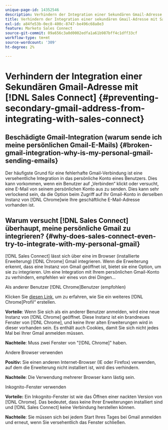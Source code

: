 ```yaml
---
unique-page-id: 14352546
description: Verhindern der Integration einer Sekundären Gmail-Adresse mit Sales Connect - Marketo-Dokumente - Produktdokumentation
title: Verhindern der Integration einer sekundären Gmail-Adresse mit Sales Connect
exl-id: a84fe53b-0ec8-400c-8747-be496c68a8e3
feature: Marketo Sales Connect
source-git-commit: 09a656c3a0d0002edfa1a61b987bff4c1dff33cf
workflow-type: tm+mt
source-wordcount: '309'
ht-degree: 2%

---
```


# Verhindern der Integration einer Sekundären Gmail-Adresse mit [!DNL Sales Connect] {#preventing-secondary-gmail-address-from-integrating-with-sales-connect}

## Beschädigte Gmail-Integration (warum sende ich meine persönlichen Gmail-E-Mails) {#broken-gmail-integration-why-is-my-personal-gmail-sending-emails}

Der häufigste Grund für eine fehlerhafte Gmail-Verbindung ist eine versehentliche Integration in das persönliche Konto eines Benutzers. Dies kann vorkommen, wenn ein Benutzer auf „Verbinden“ klickt oder versucht, eine E-Mail von seinem persönlichen Konto aus zu senden. Dies kann sehr verlockend sein, da die Option beim Zugriff auf Ihr Gmail-Konto in derselben Instanz von [!DNL Chrome]wie Ihre geschäftliche E-Mail-Adresse vorhanden ist.

## Warum versucht [!DNL Sales Connect] überhaupt, meine persönliche Gmail zu integrieren? {#why-does-sales-connect-even-try-to-integrate-with-my-personal-gmail}

[!DNL Sales Connect] lässt sich über eine im Browser (installierte Erweiterung) [!DNL Chrome] Gmail integrieren. Wenn die Erweiterung erkennt, dass eine Instanz von Gmail geöffnet ist, bietet sie eine Option, um sie zu integrieren. Um eine Integration mit Ihrem persönlichen Gmail-Konto zu verhindern, empfehlen wir eines von drei Dingen…

Als anderer Benutzer [!DNL Chrome]Benutzer (empfohlen)

Klicken Sie [diesen Link](https://support.google.com/chrome/answer/2364824?hl=en), um zu erfahren, wie Sie ein weiteres [!DNL Chrome]Profil“ erstellen.

**Vorteile**: Wenn Sie sich als ein anderer Benutzer anmelden, wird eine neue Instanz von [!DNL Chrome] geöffnet. Diese Instanz ist ein brandneues Fenster von [!DNL Chrome], und keine Ihrer alten Erweiterungen wird in dieser vorhanden sein. Es enthält auch Cookies, damit Sie sich nicht jedes Mal bei Ihrer Gmail anmelden müssen.

**Nachteile**: Muss zwei Fenster von &quot;[!DNL Chrome]&quot; haben.

Andere Browser verwenden

**Positiv:** Sie einen anderen Internet-Browser (IE oder Firefox) verwenden, auf dem die Erweiterung nicht installiert ist, wird dies verhindern.

**Nachteile**: Die Verwendung mehrerer Browser kann lästig sein.

Inkognito-Fenster verwenden

**Vorteile:** Ein Inkognito-Fenster ist wie das Öffnen einer nackten Version von [!DNL Chrome]. Das bedeutet, dass keine Ihrer Erweiterungen installiert sind und [!DNL Sales Connect] keine Verbindung herstellen können.

**Nachteile**: Sie müssen sich bei jedem Start Ihres Tages bei Gmail anmelden und erneut, wenn Sie versehentlich das Fenster schließen.
